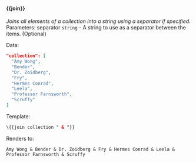 #### \{{join}}
_Joins all elements of a collection into a string using a separator if specified._
<br>Parameters: separator `string` - A string to use as a separator between the items. (Optional)

Data:

```json
"collection": [
  "Amy Wong",
  "Bender",
  "Dr. Zoidberg",
  "Fry",
  "Hermes Conrad",
  "Leela",
  "Professor Farnsworth",
  "Scruffy"
]
```
Template:

```html
\{{join collection " & "}}
```

Renders to:

```
Amy Wong & Bender & Dr. Zoidberg & Fry & Hermes Conrad & Leela & Professor Farnsworth & Scruffy
```
